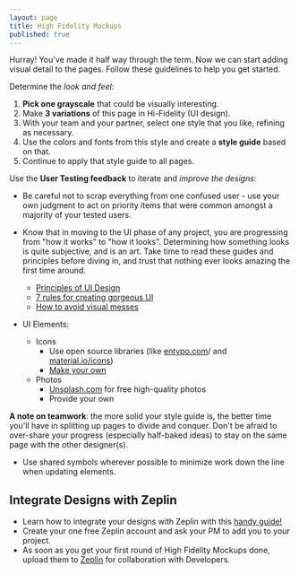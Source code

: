 ```yaml
---
layout: page
title: High Fidelity Mockups
published: true
---
```


Hurray! You've made it half way through the term. Now we can start adding visual detail to the pages. Follow these guidelines to help you get started.

Determine the *look and feel*:
1. **Pick one grayscale** that could be visually interesting.
2. Make **3 variations** of this page in Hi-Fidelity (UI design).
3. With your team and your partner, select one style that you like, refining as necessary.
4. Use the colors and fonts from this style and create a **style guide** based on that.
5. Continue to apply that style guide to all pages.

Use the **User Testing feedback** to iterate and *improve the designs*:
* Be careful not to scrap everything from one confused user - use your own judgment to act on priority items that were common amongst a majority of your tested users.
* Know that in moving to the UI phase of any project, you are progressing from "how it works" to "how it looks". Determining how something looks is quite subjective, and is an art. Take time to read these guides and principles before diving in, and trust that nothing ever looks amazing the first time around.
  * [Principles of UI Design](http://bokardo.com/principles-of-user-interface-design/)
  * [7 rules for creating gorgeous UI](https://medium.com/@erikdkennedy/7-rules-for-creating-gorgeous-ui-part-1-559d4e805cda)
  * [How to avoid visual messes](http://www.visualmess.com/)

* UI Elements:
  * Icons
    * Use open source libraries (like [entypo.com](http://www.entypo.com/)/ and [material.io/icons](https://material.io/icons/))
    * [Make your own](https://www.designcrispy.com/use-pen-tool-sketch-master-easy-steps/)
  * Photos
    * [Unsplash.com](unsplash.com) for free high-quality photos
    * Provide your own

**A note on teamwork**: the more solid your style guide is, the better time you'll have in splitting up pages to divide and conquer. Don't be afraid to over-share your progress (especially half-baked ideas) to stay on the same page with the other designer(s).
  * Use shared symbols wherever possible to minimize work down the line when updating elements.


## Integrate Designs with Zeplin
* Learn how to integrate your designs with Zeplin with this [handy guide!](https://medium.com/dali-lab/a-guide-to-zeplin-9b1c0dbef0b1)
* Create your one free Zeplin account and ask your PM to add you to your project.
* As soon as you get your first round of High Fidelity Mockups done, upload them to [Zeplin](https://zeplin.io/) for collaboration with Developers.
